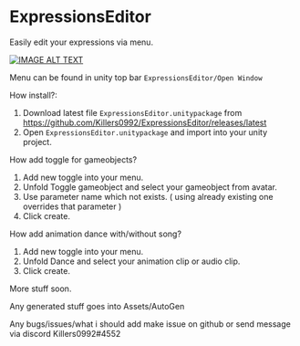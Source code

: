 # ExpressionsEditor
 
Easily edit your expressions via menu.

[![IMAGE ALT TEXT](https://i.imgur.com/lNvOfBw.png)](https://www.youtube.com/watch?v=bSy8SgJInOI "VRChat - ExpressionsEditor for SDK 3.0 Avatars ( Updated Menu )
")


Menu can be found in unity top bar ``ExpressionsEditor/Open Window``

How install?: 
1. Download latest file ``ExpressionsEditor.unitypackage`` from https://github.com/Killers0992/ExpressionsEditor/releases/latest
2. Open ``ExpressionsEditor.unitypackage`` and import into your unity project.

How add toggle for gameobjects?
1. Add new toggle into your menu.
2. Unfold Toggle gameobject and select your gameobject from avatar.
3. Use parameter name which not exists. ( using already existing one overrides that parameter )
4. Click create. 

How add animation dance with/without song?
1. Add new toggle into your menu.
2. Unfold Dance and select your animation clip or audio clip.
3. Click create.

More stuff soon.

Any generated stuff goes into Assets/AutoGen

Any bugs/issues/what i should add make issue on github or send message via discord Killers0992#4552
